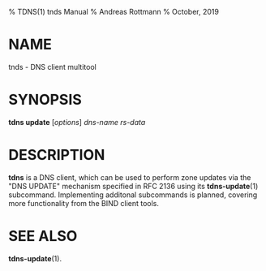 % TDNS(1) tnds Manual
% Andreas Rottmann
% October, 2019

# NAME

tnds -  DNS client multitool

# SYNOPSIS

__tdns update__ [*options*] *dns-name* *rs-data*

# DESCRIPTION

__tdns__ is a DNS client, which can be used to perform zone updates
via the "DNS UPDATE" mechanism specified in RFC 2136 using its
__tdns-update__(1) subcommand. Implementing additonal subcommands is
planned, covering more functionality from the BIND client tools.

# SEE ALSO

__tdns-update__(1).
